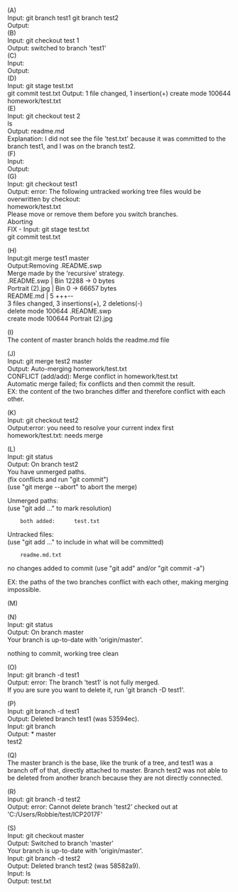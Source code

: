(A)  
Input: git branch test1 
git branch test2  
Output: <none>  
(B)  
Input: git checkout test 1  
Output: switched to branch 'test1'  
(C)  
Input:<edited file>  
Output:<none>  
(D)  
Input: git stage test.txt  
git commit test.txt
Output: 1 file changed, 1 insertion(+)
 create mode 100644 homework/test.txt  
(E)  
Input: git checkout test 2  
ls  
Output:
readme.md  
Explanation: I did not see the file 'test.txt' because it was committed to the branch test1, and I was on the branch test2.  
(F)  
Input:<edited file>   
Output:<none>  
(G)  
Input: git checkout test1  
Output: error: The following untracked working tree files would be overwritten by checkout:  
        homework/test.txt  
Please move or remove them before you switch branches.  
Aborting  
FIX - Input: git stage test.txt  
git commit test.txt  

(H)  
Input:git merge test1 master  
Output:Removing .README.swp  
Merge made by the 'recursive' strategy.  
 .README.swp      | Bin 12288 -> 0 bytes  
 Portrait (2).jpg | Bin 0 -> 66657 bytes  
 README.md        |   5 +++--  
 3 files changed, 3 insertions(+), 2 deletions(-)  
 delete mode 100644 .README.swp  
 create mode 100644 Portrait (2).jpg  

(I)  
The content of master branch holds the readme.md file  

(J)  
Input: git merge test2 master  
Output: Auto-merging homework/test.txt  
CONFLICT (add/add): Merge conflict in homework/test.txt  
Automatic merge failed; fix conflicts and then commit the result.  
EX: the content of the two branches differ and therefore conflict with each other.  

(K)  
Input: git checkout test2   
Output:error: you need to resolve your current index first  
homework/test.txt: needs merge  

(L)  
Input: git status  
Output: On branch test2  
You have unmerged paths.  
  (fix conflicts and run "git commit")  
  (use "git merge --abort" to abort the merge)  

Unmerged paths:  
  (use "git add <file>..." to mark resolution)  
  
        both added:      test.txt  
  
Untracked files:  
  (use "git add <file>..." to include in what will be committed)  
  
        readme.md.txt  
  
no changes added to commit (use "git add" and/or "git commit -a")  
  
EX: the paths of the two branches conflict with each other, making merging impossible.  

(M)  
  
(N)  
Input: git status  
Output: On branch master  
Your branch is up-to-date with 'origin/master'.  
  
nothing to commit, working tree clean    
  
(O)  
Input: git branch -d test1  
Output: error: The branch 'test1' is not fully merged.  
If you are sure you want to delete it, run 'git branch -D test1'.   
  
(P)  
Input: git branch -d test1  
Output: Deleted branch test1 (was 53594ec).  
Input: git branch  
Output: * master  
  test2    
  
(Q)  
The master branch is the base, like the trunk of a tree, and test1 was a branch off of that, directly attached to master.  Branch test2 was not able to be deleted from another branch because they are not directly connected.   
	 
(R)  
Input: git branch -d test2  
Output: error: Cannot delete branch 'test2' checked out at 'C:/Users/Robbie/test/ICP2017F'    
  
(S)  
Input: git checkout master  
Output: Switched to branch 'master'  
Your branch is up-to-date with 'origin/master'.  
Input: git branch -d test2  
Output: Deleted branch test2 (was 58582a9).  
Input: ls  
Output: test.txt    
